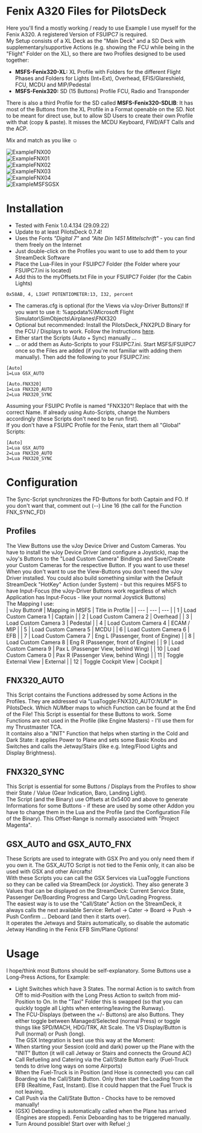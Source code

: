 # Fenix A320 Files for PilotsDeck
Here you'll find a mostly working / ready to use Example I use myself for the Fenix A320. A registered Version of FSUIPC7 is required.<br/>
My Setup consists of a XL Deck as the "Main Deck" and a SD Deck with supplementary/supportive Actions (e.g. showing the FCU while being in the "Flight" Folder on the XL), so there are two Profiles designed to be used together:
- **MSFS-Fenix320-XL:** XL Profile with Folders for the different Flight Phases and Folders for Lights (Int+Ext), Overhead, EFIS/Glareshield, FCU, MCDU and MIP/Pedestal
- **MSFS-Fenix320:** SD (15 Buttons) Profile FCU, Radio and Transponder<br/>

There is also a third Profile for the SD called **MSFS-Fenix320-SDLIB**: It has most of the Buttons from the XL Profile in a Format openable on the SD. Not to be meant for direct use, but to allow SD Users to create their own Profile with that (copy & paste). It misses the MCDU Keyboard, FWD/AFT Calls and the ACP.

Mix and match as you like :relaxed:<br/>

![ExampleFNX00](../../img/ExampleFNX00.jpg)<br/>
![ExampleFNX01](../../img/ExampleFNX01.jpg)<br/>
![ExampleFNX02](../../img/ExampleFNX02.jpg)<br/>
![ExampleFNX03](../../img/ExampleFNX03.jpg)<br/>
![ExampleFNX04](../../img/ExampleFNX04.jpg)<br/>
![ExampleMSFSGSX](../../img/ExampleMSFSGSX.jpg)<br/>


# Installation
- Tested with Fenix 1.0.4.134 (29.09.22)
- Update to at least PilotsDeck 0.7.4!
- Uses the Fonts *"Digital 7"* and *"Alte Din 1451 Mittelschrift"* - you can find them freely on the Internet
- Just double-click on the Profiles you want to use to add them to your StreamDeck Software
- Place the Lua-Files in your FSUIPC7 Folder (the Folder where your FSUIPC7.ini is located)
- Add this to the myOffsets.txt File in your FSUIPC7 Folder (for the Cabin Lights)
```
0x58AB, 4, LIGHT POTENTIOMETER:13, I32, percent
```
- The cameras.cfg is optional (for the Views via vJoy-Driver Buttons)! If you want to use it: %appdata%\Microsoft Flight Simulator\SimObjects\Airplanes\FNX320
- Optional but recommended: Install the PilotsDeck_FNX2PLD Binary for the FCU / Displays to work. Follow the Instructions [here](https://github.com/Fragtality/PilotsDeck_FNX).
- Either start the Scripts (Auto + Sync) manually ...
- ... or add them as Auto-Scripts to your FSUIPC7.ini. Start MSFS/FSUIPC7 once so the Files are added (if you're not familiar with adding them manually). Then add the following to your FSUIPC7.ini:<br/>
```
[Auto]
1=Lua GSX_AUTO

[Auto.FNX320]
1=Lua FNX320_AUTO
2=Lua FNX320_SYNC
```
Assuming your FSUIPC Profile is named "FNX320"! Replace that with the correct Name. If already using Auto-Scripts, change the Numbers accordingly (these Scripts don't need to be run first).<br/>
If you don't have a FSUIPC Profile for the Fenix, start them all "Global" Scripts:
```
[Auto]
1=Lua GSX_AUTO
2=Lua FNX320_AUTO
3=Lua FNX320_SYNC
```

# Configuration
The Sync-Script synchronizes the FD-Buttons for both Captain and FO. If you don't want that, comment out (--) Line 16 (the call for the Function FNX_SYNC_FD)

## Profiles
The View Buttons use the vJoy Device Driver and Custom Cameras. You have to install the vJoy Device Driver (and configure a Joystick), map the vJoy's Buttons to the "Load Custom Camera" Bindings and Save/Create your Custom Cameras for the respective Button. If you want to use these! When you don't want to use the View-Buttons you don't need the vJoy Driver installed. You could also build something similar with the Default StreamDeck "HotKey" Action (under System) - but this requires MSFS to have Input-Focus (the vJoy-Driver Buttons work regardless of which Application has Input-Focus - like your normal Joystick Buttons)<br/>
The Mapping I use:<br/>
| vJoy Button# | Mapping in MSFS | Title in Profile |
| --- | --- | --- | 
| 1 | Load Custom Camera 1 | Captain |
| 2 | Load Custom Camera 2 | Overhead |
| 3 | Load Custom Camera 3 | Pedestal |
| 4 | Load Custom Camera 4 | ECAM / MIP |
| 5 | Load Custom Camera 5 | MCDU |
| 6 | Load Custom Camera 6 | EFB |
| 7 | Load Custom Camera 7 | Eng L (Passenger, front of Engine) |
| 8 | Load Custom Camera 8 | Eng R (Passenger, front of Engine) |
| 9 | Load Custom Camera 9 | Pax L (Passenger View, behind Wing) |
| 10 | Load Custom Camera 0 | Pax R (Passenger View, behind Wing) |
| 11 | Toggle External View | External |
| 12 | Toggle Cockpit View | Cockpit |

## FNX320_AUTO
This Script contains the Functions addressed by some Actions in the Profiles. They are addressed via "LuaToggle:FNX320_AUTO:*NUM*" in PilotsDeck. Which *NUM*ber maps to which Function can be found at the End of the File! This Script is essential for these Buttons to work.
Some Functions are not used in the Profile (like Engine Masters) - I'll use them for my Thrustmaster TCA.<br/>
It contains also a "INIT" Function that helps when starting in the Cold and Dark State: it applies Power to Plane and sets some Basic Knobs and Switches and calls the Jetway/Stairs (like e.g. Integ/Flood Lights and Display Brightness).<br/>

## FNX320_SYNC
This Script is essential for some Buttons / Displays from the Profiles to show their State / Value (Gear Indication, Baro, Landing Light).<br/>
The Script (and the Binary) use Offsets at 0x5400 and above to generate Informations for some Buttons - if these are used by some other Addon you have to change them in the Lua and the Profile (and the Configuration File of the Binary). This Offset-Range is normally associated with "Project Magenta".<br/>

## GSX_AUTO and GSX_AUTO_FNX
These Scripts are used to integrate with GSX Pro and you only need them if you own it. The GSX_AUTO Script is not tied to the Fenix only, it can also be used with GSX and other Aircrafts!<br/>
With these Scripts you can call the GSX Services via LuaToggle Functions so they can be called via StreamDeck (or Joystick). They also generate 3 Values that can be displayed on the StreamDeck: Current Service State, Passenger De/Boarding Progress and Cargo Un/Loading Progress.<br/>
The easiest way is to use the "Call/State" Action on the StreamDeck, it always calls the next available Service: Refuel -> Cater -> Board -> Push -> Push Confirm ... Deboard (and then it starts over).<br/>
It operates the Jetways and Stairs automatically, so disable the automatic Jetway Handling in the Fenix EFB Sim/Plane Options!<br/>

# Usage
I hope/think most Buttons should be self-explanatory. Some Buttons use a Long-Press Actions, for Example:<br/>
- Light Switches which have 3 States. The normal Action is to switch from Off to mid-Position with the Long Press Action to switch from mid-Position to On. In the "Taxi" Folder this is swapped (so that you can quickly toggle all Lights when entering/leaving the Runway).
- The FCU-Displays (between the +/- Buttons) are also Buttons. They either toggle between Managed/Selected (normal Press) or toggle things like SPD/MACH, HDG/TRK, Alt Scale. The VS Display/Button is Pull (normal) or Push (long).<br/>
The GSX Integration is best use this way at the Moment:
- When starting your Session (cold and dark) power up the Plane with the "INIT" Button (it will call Jetway or Stairs and connects the Ground AC)
- Call Refueling and Catering via the Call/State Button early (Fuel-Truck tends to drive long ways on some Airports)
- When the Fuel-Truck is in Position (and Hose is connected) you can call Boarding via the Call/State Button. Only then start the Loading from the EFB (Realtime, Fast, Instant). Else it could happen that the Fuel Truck is not leaving.
- Call Push via the Call/State Button - Chocks have to be removed manually!
- (GSX) Deboarding is automatically called when the Plane has arrived (Engines are stopped). Fenix Deboarding has to be triggered manually.
- Turn Around possible! Start over with Refuel ;)
